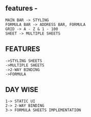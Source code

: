 ## features -
    MAIN BAR -> STYLING
    FORMULA BAR -> ADDRESS BAR, FORMULA
    GRID -> A - Z & 1 - 100
    SHEET -> MULTIPLE SHEETS

## FEATURES
    ->STYLING SHEETS
    ->MULTIPLE SHEETS
    ->2-WAY BINDING
    ->FORMULA

## DAY WISE
    1-> STATIC UI
    2-> 2-WAY BINDING
    3-> FORMULA SHEETS IMPLEMENTATION

